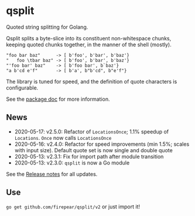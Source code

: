 
# qsplit
Quoted string splitting for Golang.

Qsplit splits a byte-slice into its constituent non-whitespace chunks,
keeping quoted chunks together, in the manner of the shell (mostly).

```
"foo bar baz"      -> [ b'foo', b'bar', b'baz'}
"   foo \tbar baz" -> [ b'foo', b'bar', b'baz'}
"'foo bar' baz"    -> [ b'foo bar', b`baz'}
"a b'cd e'f"       -> [ b'a', b"b'cd", b"e'f"}
```
The library is tuned for speed, and the definition of quote characters
is configurable.

See the [package doc](https://pkg.go.dev/github.com/firepear/qsplit/v2?tab=doc) for more
information.

## News

- 2020-05-17: v2.5.0: Refactor of `LocationsOnce`; 1.1% speedup of
  `Locations`. `Once` now calls `LocationsOnce`
- 2020-05-16: v2.4.0: Refactor for speed improvements (min 1.5%;
  scales with input size). Default quote set is now single and double
  quote
- 2020-05-13: v2.3.1: Fix for import path after module transition
- 2020-05-13: v2.3.0: `qsplit` is now a Go module

See the [Release
notes](https://github.com/firepear/qsplit/blob/master/RELEASE_NOTES)
for all updates.

## Use

`go get github.com/firepear/qsplit/v2` or just import it!

